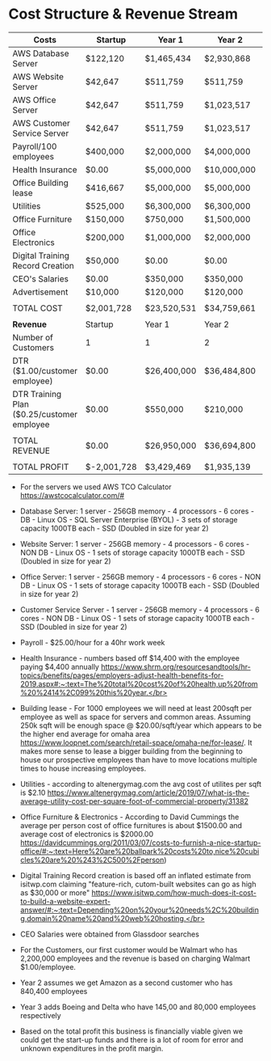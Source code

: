 # Cost Structure & Revenue Stream


| Costs | Startup | Year 1 | Year 2 | Year 3 |
|---|---|---|---|---|
| AWS Database Server | $122,120 | $1,465,434 | $2,930,868 | $2,930,868 |
| AWS Website Server | $42,647 | $511,759 | $511,759 | $511,759 |
| AWS Office Server | $42,647 | $511,759 | $1,023,517 | $1,023,517 |
| AWS Customer Service Server | $42,647 | $511,759 | $1,023,517 | $1,023,517 |
| Payroll/100 employees | $400,000 | $2,000,000 | $4,000,000 | $4,000,000 |
| Health Insurance | $0.00 | $5,000,000 | $10,000,000 | $10,000,000 |
| Office Building lease | $416,667 | $5,000,000| $5,000,000 | $5,000,000 |
| Utilities | $525,000 | $6,300,000 | $6,300,000 | $6,300,000 |
| Office Furniture | $150,000 | $750,000 | $1,500,000 | $0.00 |
| Office Electronics | $200,000 | $1,000,000 | $2,000,000 | $0.00 |
| Digital Training Record Creation | $50,000  |$0.00 | $0.00 | $0.00 |
| CEO's Salaries | $0.00 | $350,000 | $350,000 | $350,000 |
| Advertisement | $10,000 | $120,000 | $120,000 | $120,000 |
| | | | | |
| TOTAL COST | $2,001,728 | $23,520,531 | $34,759,661 | $31,259,661 |
| | | | | |
| **Revenue** |Startup | Year 1 | Year 2 | Year 3 |
| Number of Customers | 1 | 1 | 2 | 4 |
| DTR ($1.00/customer employee) | $0.00 | $26,400,000 | $36,484,800 | $39,184,800 |
| DTR Training Plan ($0.25/customer employee | $0.00 | $550,000 | $210,000 | $56,250 |
| | | | | |
| TOTAL REVENUE | $0.00 | $26,950,000 | $36,694,800 | $39,241,050 |
| | | | | |
| TOTAL PROFIT | $-2,001,728 | $3,429,469 | $1,935,139 | $7,981,389 |

- For the servers we used AWS TCO Calculator https://awstcocalculator.com/#</br>
- Database Server: 1 server - 256GB memory - 4 processors - 6 cores - DB - Linux OS - SQL Server Enterprise (BYOL) - 3 sets of storage capacity 1000TB each - SSD (Doubled in size for year 2)</br>
- Website Server: 1 server - 256GB memory - 4 processors - 6 cores - NON DB - Linux OS - 1 sets of storage capacity 1000TB each - SSD (Doubled in size for year 2)</br>
- Office Server: 1 server - 256GB memory - 4 processors - 6 cores - NON DB - Linux OS - 1 sets of storage capacity 1000TB each - SSD (Doubled in size for year 2)</br>
- Customer Service Server - 1 server - 256GB memory - 4 processors - 6 cores - NON DB - Linux OS - 1 sets of storage capacity 1000TB each - SSD (Doubled in size for year 2)</br>
- Payroll - $25.00/hour for a 40hr work week</br>
- Health Insurance - numbers based off $14,400 with the employee paying $4,400 annually https://www.shrm.org/resourcesandtools/hr-topics/benefits/pages/employers-adjust-health-benefits-for-2019.aspx#:~:text=The%20total%20cost%20of%20health,up%20from%20%2414%2C099%20this%20year.</br>
- Building lease - For 1000 employees we will need at least 200sqft per employee as well as space for servers and common areas. Assuming 250k sqft will be enough space @ $20.00/sqft/year which appears to be the higher end average for omaha area https://www.loopnet.com/search/retail-space/omaha-ne/for-lease/. It makes more sense to lease a bigger building from the beginning to house our prospective employees than have to move locations multiple times to house increasing employees.</br>
- Utilities - according to altenergymag.com the avg cost of utilites per sqft is $2.10 https://www.altenergymag.com/article/2019/07/what-is-the-average-utility-cost-per-square-foot-of-commercial-property/31382</br>
- Office Furniture & Electronics - According to David Cummings the average per person cost of office furnitures is about $1500.00 and average cost of electronics is $2000.00 https://davidcummings.org/2011/03/07/costs-to-furnish-a-nice-startup-office/#:~:text=Here%20are%20ballpark%20costs%20to,nice%20cubicles%20are%20%243%2C500%2Fperson)</br>
- Digital Training Record creation is based off an inflated estimate from isitwp.com claiming "feature-rich, cutom-built websites can go as high as $30,000 or more" https://www.isitwp.com/how-much-does-it-cost-to-build-a-website-expert-answer/#:~:text=Depending%20on%20your%20needs%2C%20building,domain%20name%20and%20web%20hosting.</br>
- CEO Salaries were obtained from Glassdoor searches</br>

- For the Customers, our first customer would be Walmart who has 2,200,000 employees and the revenue is based on charging Walmart $1.00/employee.</br> 
- Year 2 assumes we get Amazon as a second customer who has 840,400 employees</br>
- Year 3 adds Boeing and Delta who have 145,00 and 80,000 employees respectively</br>

- Based on the total profit this business is financially viable given we could get the start-up funds and there is a lot of room for error and unknown expenditures in the profit margin.
